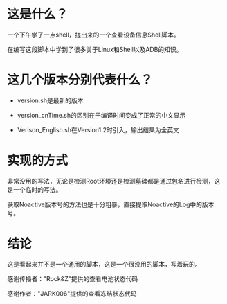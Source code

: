 # 这是什么？
一个下午学了一点shell，搓出来的一个查看设备信息Shell脚本。

在编写这段脚本中学到了很多关于Linux和Shell以及ADB的知识。

# 这几个版本分别代表什么？
- version.sh是最新的版本

- version_cnTime.sh的区别在于编译时间变成了正常的中文显示

- Verison_English.sh在Version1.2时引入，输出结果为全英文

# 实现的方式
非常没用的写法，无论是检测Root环境还是检测墓碑都是通过包名进行检测，这是一个临时的写法。

获取Noactive版本号的方法也是十分粗暴，直接提取Noactive的Log中的版本号。
# 结论
这是看起来并不是一个通用的脚本，这是一个很没用的脚本，写着玩的。

感谢传播者："Rock&Z"提供的查看电池状态代码

感谢作者："JARK006"提供的查看冻结状态代码
